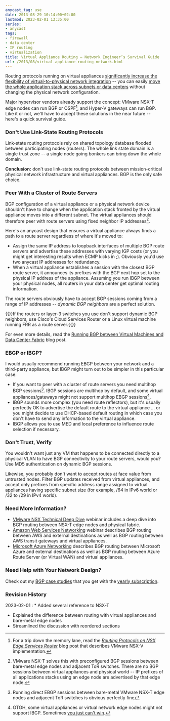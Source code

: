 ```yaml
---
anycast_tag: use
date: 2013-08-29 10:14:00+02:00
lastmod: 2023-02-01 13:35:00
series:
- anycast
tags:
- firewall
- data center
- IP routing
- virtualization
title: Virtual Appliance Routing – Network Engineer’s Survival Guide
url: /2013/08/virtual-appliance-routing-network.html
---
```

Routing protocols running on virtual appliances [significantly increase the flexibility of virtual-to-physical network integration](http://blog.ipspace.net/2013/06/dynamic-routing-with-virtual-appliances.html) -- you can easily [move the whole application stack across subnets or data centers](http://blog.ipspace.net/2013/05/simplify-your-disaster-recovery-with.html) without changing the physical network configuration.

Major hypervisor vendors already support the concept: VMware NSX-T edge nodes can run BGP or OSPF[^NSXV], and Hyper-V gateways can run BGP. Like it or not, we'll have to accept these solutions in the near future -- here's a quick survival guide.
<!--more-->

[^NSXV]: For a trip down the memory lane, read the _[Routing Protocols on NSX Edge Services Router](https://blog.ipspace.net/2013/08/routing-protocols-on-nsx-edge-services.html)_ blog post that describes VMware NSX-V implementation.

### Don't Use Link-State Routing Protocols

Link-state routing protocols rely on shared topology database flooded between participating nodes (routers). The whole link state domain is a single trust zone -- a single node going bonkers can bring down the whole domain.

**Conclusion:** don't use link-state routing protocols between mission-critical physical network infrastructure and virtual appliances. BGP is the only safe choice.

### Peer With a Cluster of Route Servers

BGP configuration of a virtual appliance or a physical network device shouldn't have to change when the application stack fronted by the virtual appliance moves into a different subnet. The virtual appliances should therefore peer with route servers using fixed neighbor IP addresses[^MIGT].

[^MIGT]: VMware NSX-T solves this with preconfigured BGP sessions between bare-metal edge nodes and adjacent ToR switches. There are no BGP sessions between virtual appliances and physical world -- IP prefixes of all applications stacks using an edge node are advertised by that edge node.

Here's an anycast design that ensures a virtual appliance always finds a path to a route server regardless of where it's moved to:

-   Assign the same IP address to loopback interfaces of multiple BGP route servers and advertise these addresses with varying IGP costs (or you might get interesting results when ECMP kicks in ;). Obviously you'd use two anycast IP addresses for redundancy.
-   When a virtual appliance establishes a session with the closest BGP route server, it announces its prefixes with the BGP next hop set to the physical IP address of the appliance. Assuming you run IBGP between your physical nodes, all routers in your data center get optimal routing information.

The route servers obviously have to accept BGP sessions coming from a range of IP addresses -- _dynamic BGP neighbors_ are a perfect solution.

{{<note info>}}If the routers or layer-3 switches you use don't support dynamic BGP neighbors, use Cisco's Cloud Services Router  or a Linux virtual machine running FRR as a route server.{{</note>}}

For even more details, read the [Running BGP between Virtual Machines and Data Center Fabric](/2022/02/bgp-on-virtual-machines.html) blog post.

### EBGP or IBGP?

I would usually recommend running EBGP between your network and a third-party appliance, but IBGP might turn out to be simpler in this particular case:

-   If you want to peer with a cluster of route servers you need multihop BGP sessions[^BME]. IBGP sessions are multihop by default, and some virtual appliances/gateways might not support multihop EBGP sessions[^IBGPS].
-   IBGP sounds more complex (you need route reflectors), but it's usually perfectly OK to advertise the default route to the virtual appliance ... or you might decide to use DHCP-based default routing in which case you don't have to send any information to the virtual appliance.
-   IBGP allows you to use MED and local preference to influence route selection if necessary.

[^BME]: Running direct EBGP sessions between bare-metal VMware NSX-T edge nodes and adjacent ToR switches is obvious perfectly fine

[^IBGPS]: OTOH, some virtual appliances or virtual network edge nodes might not support IBGP. Sometimes [you just can't win](https://wiki.c2.com/?YouJustCantWin).

### Don't Trust, Verify

You wouldn't want just any VM that happens to be connected directly to a physical VLAN to have BGP connectivity to your route servers, would you? Use MD5 authentication on dynamic BGP sessions.

Likewise, you probably don't want to accept routes at face value from untrusted nodes. Filter BGP updates received from virtual appliances, and accept only prefixes from specific address range assigned to virtual appliances having specific subnet size (for example, /64 in IPv6 world or /32 to /29 in IPv4 world).

### Need More Information?

* [VMware NSX Technical Deep Dive](https://www.ipspace.net/VMware_NSX_Technical_Deep_Dive) webinar includes a deep dive into BGP routing between NSX-T edge nodes and physical fabric.
* [Amazon Web Services Networking](https://www.ipspace.net/Amazon_Web_Services_Networking) webinar describes BGP routing between AWS and external destinations as well as BGP routing between AWS transit gateways and virtual appliances.
* [Microsoft Azure Networking](https://www.ipspace.net/Microsoft_Azure_Networking) describes BGP routing between Microsoft Azure and external destinations as well as BGP routing between Azure Route Server (or Virtual WAN) and virtual appliances.

### Need Help with Your Network Design?

Check out my [BGP case studies](https://www.ipspace.net/ExpertExpress_Case_Studies) that you get with the [yearly subscription](http://www.ipspace.net/Subscription).

### Revision History

2023-02-01
: * Added several reference to NSX-T 
  * Explained the difference between routing with virtual appliances and bare-metal edge nodes
  * Streamlined the discussion with reordered sections
